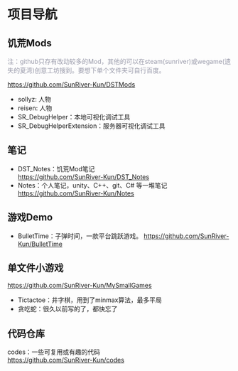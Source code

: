 # 项目导航

## 饥荒Mods

<font color=#999AAA > 注：github只存有改动较多的Mod，其他的可以在steam(sunriver)或wegame(遗失的夏湾)创意工坊搜到。要想下单个文件夹可自行百度。 </font>

<https://github.com/SunRiver-Kun/DSTMods>

- sollyz: 人物
- reisen: 人物
- SR_DebugHelper：本地可视化调试工具
- SR_DebugHelperExtension：服务器可视化调试工具

## 笔记

- DST_Notes：饥荒Mod笔记  
<https://github.com/SunRiver-Kun/DST_Notes>
- Notes：个人笔记，unity、C++、git、C# 等一堆笔记  
<https://github.com/SunRiver-Kun/Notes>

## 游戏Demo

- BulletTime：子弹时间，一款平台跳跃游戏。
<https://github.com/SunRiver-Kun/BulletTime>

## 单文件小游戏

<https://github.com/SunRiver-Kun/MySmallGames>

- Tictactoe：井字棋，用到了minmax算法，最多平局
- 贪吃蛇：很久以前写的了，都快忘了

## 代码仓库

codes：一些可复用或有趣的代码  
<https://github.com/SunRiver-Kun/codes>  
